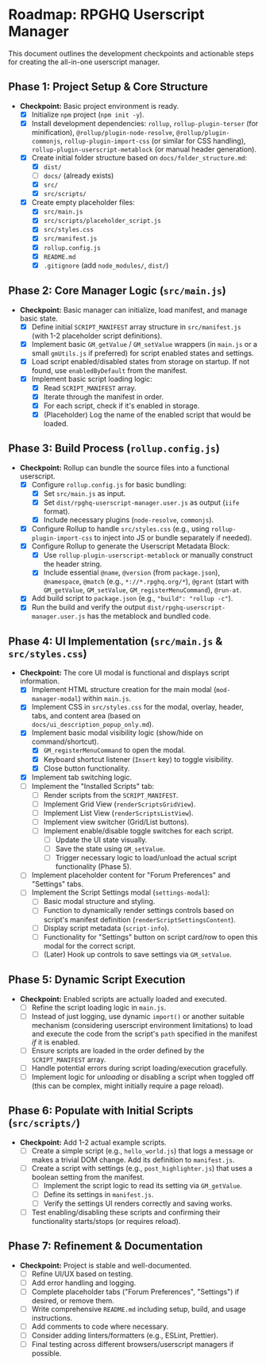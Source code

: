 # Roadmap: RPGHQ Userscript Manager

This document outlines the development checkpoints and actionable steps for creating the all-in-one userscript manager.

## Phase 1: Project Setup & Core Structure

*   **Checkpoint:** Basic project environment is ready.
    *   [x] Initialize `npm` project (`npm init -y`).
    *   [x] Install development dependencies: `rollup`, `rollup-plugin-terser` (for minification), `@rollup/plugin-node-resolve`, `@rollup/plugin-commonjs`, `rollup-plugin-import-css` (or similar for CSS handling), `rollup-plugin-userscript-metablock` (or manual header generation).
    *   [x] Create initial folder structure based on `docs/folder_structure.md`:
        *   [x] `dist/`
        *   [ ] `docs/` (already exists)
        *   [x] `src/`
        *   [x] `src/scripts/`
    *   [x] Create empty placeholder files:
        *   [x] `src/main.js`
        *   [x] `src/scripts/placeholder_script.js`
        *   [x] `src/styles.css`
        *   [x] `src/manifest.js`
        *   [x] `rollup.config.js`
        *   [x] `README.md`
        *   [x] `.gitignore` (add `node_modules/`, `dist/`)

## Phase 2: Core Manager Logic (`src/main.js`)

*   **Checkpoint:** Basic manager can initialize, load manifest, and manage basic state.
    *   [x] Define initial `SCRIPT_MANIFEST` array structure in `src/manifest.js` (with 1-2 placeholder script definitions).
    *   [x] Implement basic `GM_getValue` / `GM_setValue` wrappers (in `main.js` or a small `gmUtils.js` if preferred) for script enabled states and settings.
    *   [x] Load script enabled/disabled states from storage on startup. If not found, use `enabledByDefault` from the manifest.
    *   [x] Implement basic script loading logic:
        *   [x] Read `SCRIPT_MANIFEST` array.
        *   [x] Iterate through the manifest in order.
        *   [x] For each script, check if it's enabled in storage.
        *   [x] (Placeholder) Log the name of the enabled script that would be loaded.

## Phase 3: Build Process (`rollup.config.js`)

*   **Checkpoint:** Rollup can bundle the source files into a functional userscript.
    *   [x] Configure `rollup.config.js` for basic bundling:
        *   [x] Set `src/main.js` as input.
        *   [x] Set `dist/rpghq-userscript-manager.user.js` as output (`iife` format).
        *   [x] Include necessary plugins (`node-resolve`, `commonjs`).
    *   [x] Configure Rollup to handle `src/styles.css` (e.g., using `rollup-plugin-import-css` to inject into JS or bundle separately if needed).
    *   [x] Configure Rollup to generate the Userscript Metadata Block:
        *   [x] Use `rollup-plugin-userscript-metablock` or manually construct the header string.
        *   [x] Include essential `@name`, `@version` (from `package.json`), `@namespace`, `@match` (e.g., `*://*.rpghq.org/*`), `@grant` (start with `GM_getValue`, `GM_setValue`, `GM_registerMenuCommand`), `@run-at`.
    *   [x] Add build script to `package.json` (e.g., `"build": "rollup -c"`).
    *   [x] Run the build and verify the output `dist/rpghq-userscript-manager.user.js` has the metablock and bundled code.

## Phase 4: UI Implementation (`src/main.js` & `src/styles.css`)

*   **Checkpoint:** The core UI modal is functional and displays script information.
    *   [x] Implement HTML structure creation for the main modal (`mod-manager-modal`) within `main.js`.
    *   [x] Implement CSS in `src/styles.css` for the modal, overlay, header, tabs, and content area (based on `docs/ui_description_popup_only.md`).
    *   [x] Implement basic modal visibility logic (show/hide on command/shortcut).
        *   [x] `GM_registerMenuCommand` to open the modal.
        *   [x] Keyboard shortcut listener (`Insert` key) to toggle visibility.
        *   [x] Close button functionality.
    *   [x] Implement tab switching logic.
    *   [ ] Implement the "Installed Scripts" tab:
        *   [ ] Render scripts from the `SCRIPT_MANIFEST`.
        *   [ ] Implement Grid View (`renderScriptsGridView`).
        *   [ ] Implement List View (`renderScriptsListView`).
        *   [ ] Implement view switcher (Grid/List buttons).
        *   [ ] Implement enable/disable toggle switches for each script.
            *   [ ] Update the UI state visually.
            *   [ ] Save the state using `GM_setValue`.
            *   [ ] Trigger necessary logic to load/unload the actual script functionality (Phase 5).
    *   [ ] Implement placeholder content for "Forum Preferences" and "Settings" tabs.
    *   [ ] Implement the Script Settings modal (`settings-modal`):
        *   [ ] Basic modal structure and styling.
        *   [ ] Function to dynamically render settings controls based on script's manifest definition (`renderScriptSettingsContent`).
        *   [ ] Display script metadata (`script-info`).
        *   [ ] Functionality for "Settings" button on script card/row to open this modal for the correct script.
        *   [ ] (Later) Hook up controls to save settings via `GM_setValue`.

## Phase 5: Dynamic Script Execution

*   **Checkpoint:** Enabled scripts are actually loaded and executed.
    *   [ ] Refine the script loading logic in `main.js`.
    *   [ ] Instead of just logging, use dynamic `import()` or another suitable mechanism (considering userscript environment limitations) to load and execute the code from the script's `path` specified in the manifest *if* it is enabled.
    *   [ ] Ensure scripts are loaded in the order defined by the `SCRIPT_MANIFEST` array.
    *   [ ] Handle potential errors during script loading/execution gracefully.
    *   [ ] Implement logic for *unloading* or disabling a script when toggled off (this can be complex, might initially require a page reload).

## Phase 6: Populate with Initial Scripts (`src/scripts/`)

*   **Checkpoint:** Add 1-2 actual example scripts.
    *   [ ] Create a simple script (e.g., `hello_world.js`) that logs a message or makes a trivial DOM change. Add its definition to `manifest.js`.
    *   [ ] Create a script with settings (e.g., `post_highlighter.js`) that uses a boolean setting from the manifest.
        *   [ ] Implement the script logic to read its setting via `GM_getValue`.
        *   [ ] Define its settings in `manifest.js`.
        *   [ ] Verify the settings UI renders correctly and saving works.
    *   [ ] Test enabling/disabling these scripts and confirming their functionality starts/stops (or requires reload).

## Phase 7: Refinement & Documentation

*   **Checkpoint:** Project is stable and well-documented.
    *   [ ] Refine UI/UX based on testing.
    *   [ ] Add error handling and logging.
    *   [ ] Complete placeholder tabs ("Forum Preferences", "Settings") if desired, or remove them.
    *   [ ] Write comprehensive `README.md` including setup, build, and usage instructions.
    *   [ ] Add comments to code where necessary.
    *   [ ] Consider adding linters/formatters (e.g., ESLint, Prettier).
    *   [ ] Final testing across different browsers/userscript managers if possible.
